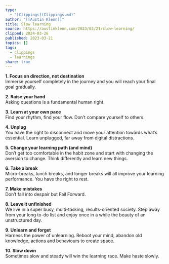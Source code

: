```yaml
---
type:
  - "[Clippings](Clippings.md)"
author: "[[Austin Kleon]]"
title: Slow learning
source: https://austinkleon.com/2023/03/21/slow-learning/
clipped: 2024-03-26
published: 2023-03-21
topics: []
tags:
  - clippings
  - learnings
share: true
---
```


**1\. Focus on direction, not destination**  
Immerse yourself completely in the journey and you will reach your final goal gradually.

**2\. Raise your hand**  
Asking questions is a fundamental human right.

**3\. Learn at your own pace**  
Find your rhythm, find your flow. Don’t compare yourself to others.

**4\. Unplug**  
You have the right to disconnect and move your attention towards what’s essential. Learn unplugged, far away from digital distractions.

**5\. Change your learning path (and mind)**  
Don’t get too comfortable in the habit zone and start with changing the aversion to change. Think differently and learn new things.

**6\. Take a break**  
Micro-breaks, lunch breaks, and longer breaks will all improve your learning performance. You have the right to rest.

**7\. Make mistakes**  
Don’t fall into despair but Fail Forward.

**8\. Leave it unfinished**  
We live in a super busy, multi-tasking, results-oriented society. Step away from your long to-do list and enjoy once in a while the beauty of an unstructured day.

**9\. Unlearn and forget**  
Harness the power of unlearning. Reboot your mind, abandon old knowledge, actions and behaviours to create space.

**10\. Slow down**  
Sometimes slow and steady will win the learning race. Make haste slowly.